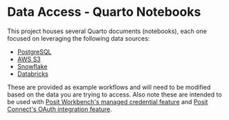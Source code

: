 # Data Access - Quarto Notebooks

This project houses several Quarto documents (notebooks), each one focused on leveraging
the following data sources:

* [PostgreSQL](postgres_data_access.qmd)
* [AWS S3](s3_parquet_data_access.qmd)
* [Snowflake](snowflake_data_access.qmd)
* [Databricks](databricks_data_access.qmd)

These are provided as example workflows and will need to be modified based on the
data you are trying to access. Also note these are intended to be used with
[Posit Workbench's managed credential feature](https://docs.posit.co/ide/server-pro/user/2024.12.1/posit-workbench/managed-credentials/managed-credentials.html) and
[Posit Connect's OAuth integration feature](https://docs.posit.co/connect/user/oauth-integrations/).